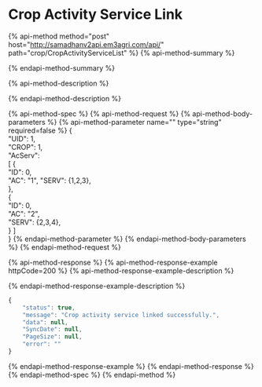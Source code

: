 # Crop Activity Service Link

{% api-method method="post" host="http://samadhanv2api.em3agri.com/api/" path="crop/CropActivityServiceList" %}
{% api-method-summary %}

{% endapi-method-summary %}

{% api-method-description %}

{% endapi-method-description %}

{% api-method-spec %}
{% api-method-request %}
{% api-method-body-parameters %}
{% api-method-parameter name="" type="string" required=false %}
{  
    "UID": 1,  
     "CROP": 1,  
     "AcServ":  
\[ {   
        "ID": 0,   
         "AC": "1",               "SERV": {1,2,3},  
 },   
{   
       "ID": 0,   
     "AC": "2",   
"SERV": {2,3,4},  
} \]   
}
{% endapi-method-parameter %}
{% endapi-method-body-parameters %}
{% endapi-method-request %}

{% api-method-response %}
{% api-method-response-example httpCode=200 %}
{% api-method-response-example-description %}

{% endapi-method-response-example-description %}

```javascript
{
    "status": true,
    "message": "Crop activity service linked successfully.",
    "data": null,
    "SyncDate": null,
    "PageSize": null,
    "error": ""
}
```
{% endapi-method-response-example %}
{% endapi-method-response %}
{% endapi-method-spec %}
{% endapi-method %}



